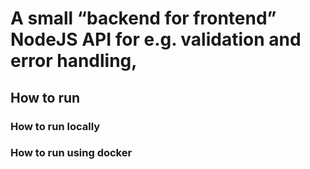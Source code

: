 # A small “backend for frontend” NodeJS API for e.g. validation and error handling,


## How to run

### How to run locally

### How to run using docker
